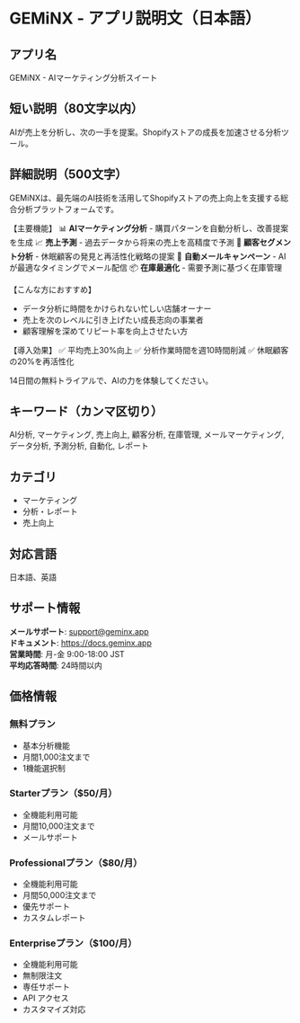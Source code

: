 # GEMiNX - アプリ説明文（日本語）

## アプリ名
GEMiNX - AIマーケティング分析スイート

## 短い説明（80文字以内）
AIが売上を分析し、次の一手を提案。Shopifyストアの成長を加速させる分析ツール。

## 詳細説明（500文字）

GEMiNXは、最先端のAI技術を活用してShopifyストアの売上向上を支援する総合分析プラットフォームです。

【主要機能】
📊 **AIマーケティング分析** - 購買パターンを自動分析し、改善提案を生成
📈 **売上予測** - 過去データから将来の売上を高精度で予測
👥 **顧客セグメント分析** - 休眠顧客の発見と再活性化戦略の提案
📧 **自動メールキャンペーン** - AIが最適なタイミングでメール配信
📦 **在庫最適化** - 需要予測に基づく在庫管理

【こんな方におすすめ】
- データ分析に時間をかけられない忙しい店舗オーナー
- 売上を次のレベルに引き上げたい成長志向の事業者
- 顧客理解を深めてリピート率を向上させたい方

【導入効果】
✅ 平均売上30%向上
✅ 分析作業時間を週10時間削減
✅ 休眠顧客の20%を再活性化

14日間の無料トライアルで、AIの力を体験してください。

## キーワード（カンマ区切り）
AI分析, マーケティング, 売上向上, 顧客分析, 在庫管理, メールマーケティング, データ分析, 予測分析, 自動化, レポート

## カテゴリ
- マーケティング
- 分析・レポート
- 売上向上

## 対応言語
日本語、英語

## サポート情報

**メールサポート**: support@geminx.app  
**ドキュメント**: https://docs.geminx.app  
**営業時間**: 月-金 9:00-18:00 JST  
**平均応答時間**: 24時間以内

## 価格情報

### 無料プラン
- 基本分析機能
- 月間1,000注文まで
- 1機能選択制

### Starterプラン（$50/月）
- 全機能利用可能
- 月間10,000注文まで
- メールサポート

### Professionalプラン（$80/月）
- 全機能利用可能
- 月間50,000注文まで
- 優先サポート
- カスタムレポート

### Enterpriseプラン（$100/月）
- 全機能利用可能
- 無制限注文
- 専任サポート
- API アクセス
- カスタマイズ対応